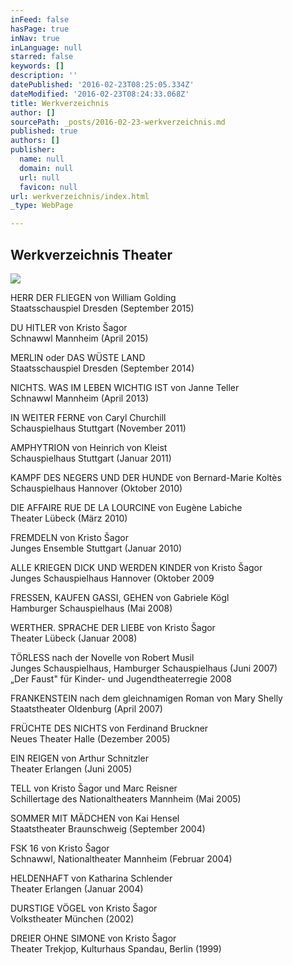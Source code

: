 ```yaml
---
inFeed: false
hasPage: true
inNav: true
inLanguage: null
starred: false
keywords: []
description: ''
datePublished: '2016-02-23T08:25:05.334Z'
dateModified: '2016-02-23T08:24:33.068Z'
title: Werkverzeichnis
author: []
sourcePath: _posts/2016-02-23-werkverzeichnis.md
published: true
authors: []
publisher:
  name: null
  domain: null
  url: null
  favicon: null
url: werkverzeichnis/index.html
_type: WebPage

---
```

## Werkverzeichnis Theater
![](https://the-grid-user-content.s3-us-west-2.amazonaws.com/8ec8b3f1-79ba-4799-8fc5-1fa5d2e4e8b1.jpg)

HERR DER
FLIEGEN von William Golding  
Staatsschauspiel Dresden
(September 2015)

DU
HITLER von Kristo Šagor  
Schnawwl Mannheim (April 2015)

MERLIN
oder DAS WÜSTE LAND  
Staatsschauspiel Dresden (September
2014)

NICHTS. WAS IM LEBEN WICHTIG IST von Janne Teller  
Schnawwl
Mannheim (April 2013)

IN WEITER FERNE von Caryl
Churchill  
Schauspielhaus
Stuttgart (November 2011)

AMPHYTRION von Heinrich von
Kleist  
Schauspielhaus
Stuttgart (Januar 2011)

KAMPF DES NEGERS UND DER HUNDE
von Bernard-Marie Koltès  
Schauspielhaus
Hannover (Oktober 2010)

DIE AFFAIRE RUE DE LA LOURCINE
von Eugène Labiche  
Theater
Lübeck (März 2010)

FREMDELN von Kristo Šagor  
Junges
Ensemble Stuttgart (Januar 2010)

ALLE KRIEGEN DICK UND WERDEN
KINDER von Kristo Šagor  
Junges
Schauspielhaus Hannover (Oktober 2009

FRESSEN, KAUFEN GASSI, GEHEN von
Gabriele Kögl  
Hamburger
Schauspielhaus (Mai 2008)

WERTHER. SPRACHE DER LIEBE von Kristo Šagor  
Theater
Lübeck (Januar 2008)

TÖRLESS nach der Novelle von
Robert Musil  
Junges
Schauspielhaus, Hamburger Schauspielhaus (Juni 2007)  
„Der
Faust" für Kinder- und Jugendtheaterregie 2008

FRANKENSTEIN nach dem
gleichnamigen Roman von Mary Shelly  
Staatstheater
Oldenburg (April 2007)

FRÜCHTE DES NICHTS von Ferdinand
Bruckner  
Neues
Theater Halle (Dezember 2005)

EIN REIGEN von Arthur Schnitzler  
Theater
Erlangen (Juni 2005)

TELL von Kristo Šagor und Marc Reisner  
Schillertage
des Nationaltheaters Mannheim (Mai 2005)

SOMMER MIT MÄDCHEN von Kai Hensel  
Staatstheater
Braunschweig (September 2004)

FSK 16 von Kristo Šagor  
Schnawwl,
Nationaltheater Mannheim (Februar 2004)

HELDENHAFT von Katharina
Schlender  
Theater
Erlangen (Januar 2004)

DURSTIGE VÖGEL von Kristo Šagor  
Volkstheater
München (2002)

DREIER OHNE SIMONE von Kristo Šagor  
Theater
Trekjop, Kulturhaus Spandau, Berlin (1999)